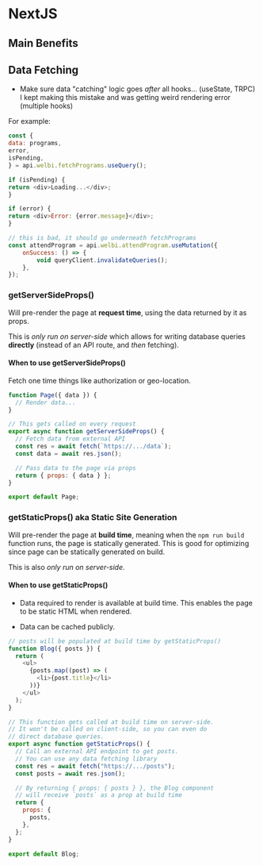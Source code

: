 # NextJS

## Main Benefits





## Data Fetching

- Make sure data "catching" logic goes _after_ all hooks... (useState, TRPC) I kept making this mistake and was getting weird rendering error (multiple hooks)

For example:
```javascript
const {
data: programs,
error,
isPending,
} = api.welbi.fetchPrograms.useQuery();

if (isPending) {
return <div>Loading...</div>;
}

if (error) {
return <div>Error: {error.message}</div>;
}

// this is bad, it should go underneath fetchPrograms
const attendProgram = api.welbi.attendProgram.useMutation({
	onSuccess: () => {
		void queryClient.invalidateQueries();
	},
});
```

### getServerSideProps()

Will pre-render the page at **request time**, using the data returned by it as props.

This is _only run on server-side_ which allows for writing database queries **directly** (instead of an API route, and _then_ fetching).

#### When to use getServerSideProps()

Fetch one time things like authorization or geo-location.

```javascript
function Page({ data }) {
  // Render data...
}

// This gets called on every request
export async function getServerSideProps() {
  // Fetch data from external API
  const res = await fetch(`https://.../data`);
  const data = await res.json();

  // Pass data to the page via props
  return { props: { data } };
}

export default Page;
```

### getStaticProps() aka Static Site Generation

Will pre-render the page at **build time**, meaning when the `npm run build` function runs, the page is statically generated. This is good for optimizing since page can be statically generated on build.

This is also _only run on server-side_.

#### When to use getStaticProps()

- Data required to render is available at build time. This enables the page to be static HTML when rendered.

- Data can be cached publicly.

```javascript
// posts will be populated at build time by getStaticProps()
function Blog({ posts }) {
  return (
    <ul>
      {posts.map((post) => (
        <li>{post.title}</li>
      ))}
    </ul>
  );
}

// This function gets called at build time on server-side.
// It won't be called on client-side, so you can even do
// direct database queries.
export async function getStaticProps() {
  // Call an external API endpoint to get posts.
  // You can use any data fetching library
  const res = await fetch("https://.../posts");
  const posts = await res.json();

  // By returning { props: { posts } }, the Blog component
  // will receive `posts` as a prop at build time
  return {
    props: {
      posts,
    },
  };
}

export default Blog;
```
